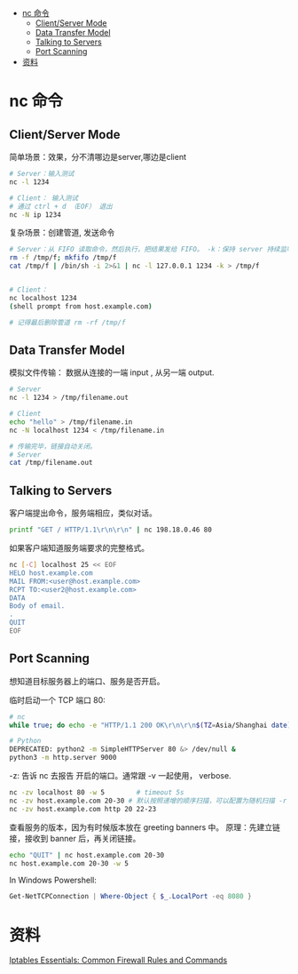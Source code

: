 - [nc 命令](#nc-命令)
  - [Client/Server Mode](#clientserver-mode)
  - [Data Transfer Model](#data-transfer-model)
  - [Talking to Servers](#talking-to-servers)
  - [Port Scanning](#port-scanning)
- [资料](#资料)




# nc 命令

## Client/Server Mode

简单场景：效果，分不清哪边是server,哪边是client
```bash
# Server：输入测试
nc -l 1234

# Client： 输入测试
# 通过 ctrl + d （EOF） 退出
nc -N ip 1234
```
复杂场景：创建管道, 发送命令
```bash
# Server：从 FIFO 读取命令，然后执行，把结果发给 FIFO。 -k：保持 server 持续监听。
rm -f /tmp/f; mkfifo /tmp/f
cat /tmp/f | /bin/sh -i 2>&1 | nc -l 127.0.0.1 1234 -k > /tmp/f


# Client：
nc localhost 1234
(shell prompt from host.example.com)

# 记得最后删除管道 rm -rf /tmp/f
```



## Data Transfer Model

模拟文件传输： 数据从连接的一端 input , 从另一端 output.

```bash
# Server
nc -l 1234 > /tmp/filename.out

# Client
echo "hello" > /tmp/filename.in
nc -N localhost 1234 < /tmp/filename.in

# 传输完毕，链接自动关闭。
# Server
cat /tmp/filename.out
```

## Talking to Servers

客户端提出命令，服务端相应，类似对话。

```bash
printf "GET / HTTP/1.1\r\n\r\n" | nc 198.18.0.46 80
```

如果客户端知道服务端要求的完整格式。
```bash
nc [-C] localhost 25 << EOF
HELO host.example.com
MAIL FROM:<user@host.example.com>
RCPT TO:<user2@host.example.com>
DATA
Body of email.
.
QUIT
EOF
```


## Port Scanning

想知道目标服务器上的端口、服务是否开启。

临时启动一个 TCP 端口 80:
```bash
# nc
while true; do echo -e "HTTP/1.1 200 OK\r\n\r\n$(TZ=Asia/Shanghai date)" |sudo nc -l -p 80 -q 1; done

# Python
DEPRECATED: python2 -m SimpleHTTPServer 80 &> /dev/null &
python3 -m http.server 9000
```

-z: 告诉 nc 去报告 开启的端口。通常跟 -v 一起使用， verbose.

```bash
nc -zv localhost 80 -w 5        # timeout 5s
nc -zv host.example.com 20-30 # 默认按照递增的顺序扫描，可以配置为随机扫描 -r
nc -zv host.example.com http 20 22-23
```

查看服务的版本，因为有时候版本放在 greeting banners 中。
原理：先建立链接，接收到 banner 后，再关闭链接。
```bash
echo "QUIT" | nc host.example.com 20-30
nc host.example.com 20-30 -w 5
```

In Windows Powershell:
```powershell
Get-NetTCPConnection | Where-Object { $_.LocalPort -eq 8080 }
```






# 资料
[Iptables Essentials: Common Firewall Rules and Commands](https://www.digitalocean.com/community/tutorials/iptables-essentials-common-firewall-rules-and-commands)


